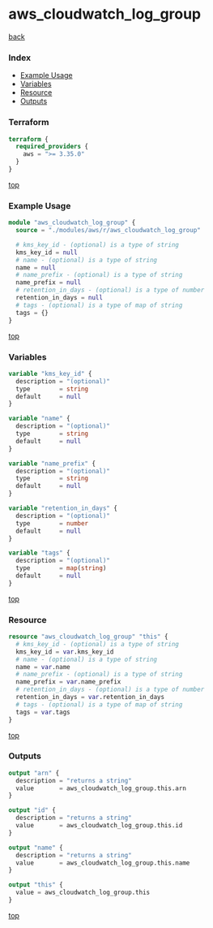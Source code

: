 # aws_cloudwatch_log_group

[back](../aws.md)

### Index

- [Example Usage](#example-usage)
- [Variables](#variables)
- [Resource](#resource)
- [Outputs](#outputs)

### Terraform

```terraform
terraform {
  required_providers {
    aws = ">= 3.35.0"
  }
}
```

[top](#index)

### Example Usage

```terraform
module "aws_cloudwatch_log_group" {
  source = "./modules/aws/r/aws_cloudwatch_log_group"

  # kms_key_id - (optional) is a type of string
  kms_key_id = null
  # name - (optional) is a type of string
  name = null
  # name_prefix - (optional) is a type of string
  name_prefix = null
  # retention_in_days - (optional) is a type of number
  retention_in_days = null
  # tags - (optional) is a type of map of string
  tags = {}
}
```

[top](#index)

### Variables

```terraform
variable "kms_key_id" {
  description = "(optional)"
  type        = string
  default     = null
}

variable "name" {
  description = "(optional)"
  type        = string
  default     = null
}

variable "name_prefix" {
  description = "(optional)"
  type        = string
  default     = null
}

variable "retention_in_days" {
  description = "(optional)"
  type        = number
  default     = null
}

variable "tags" {
  description = "(optional)"
  type        = map(string)
  default     = null
}
```

[top](#index)

### Resource

```terraform
resource "aws_cloudwatch_log_group" "this" {
  # kms_key_id - (optional) is a type of string
  kms_key_id = var.kms_key_id
  # name - (optional) is a type of string
  name = var.name
  # name_prefix - (optional) is a type of string
  name_prefix = var.name_prefix
  # retention_in_days - (optional) is a type of number
  retention_in_days = var.retention_in_days
  # tags - (optional) is a type of map of string
  tags = var.tags
}
```

[top](#index)

### Outputs

```terraform
output "arn" {
  description = "returns a string"
  value       = aws_cloudwatch_log_group.this.arn
}

output "id" {
  description = "returns a string"
  value       = aws_cloudwatch_log_group.this.id
}

output "name" {
  description = "returns a string"
  value       = aws_cloudwatch_log_group.this.name
}

output "this" {
  value = aws_cloudwatch_log_group.this
}
```

[top](#index)